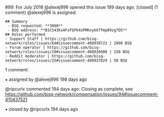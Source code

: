 #99: For July 2018
@alexej996 opened this issue 199 days ago.  [closed] (1 comment)
@alexej996 is assigned. 

    ## Summary
     - BSQ requested: **3000**
     - BSQ address: **B1CS43KxAFaTQFK4xPMKxybGffmp89zg7QS**
    ## Roles performed
    - Support Staff | https://github.com/bisq-network/roles/issues/64#issuecomment-408930722 | 2800 BSQ
    - Forum operator | https://github.com/bisq-network/roles/issues/19#issuecomment-408936000 | 150 BSQ
    - Reddit moderator | https://github.com/bisq-network/roles/issues/25#issuecomment-408937029 | 50 BSQ


1 comment:

⁕ assigned by @alexej996 198 days ago

@ripcurlx commented 194 days ago:
    Closing as complete, see https://github.com/bisq-network/compensation/issues/94#issuecomment-410437521


⁕ closed by @ripcurlx 194 days ago

